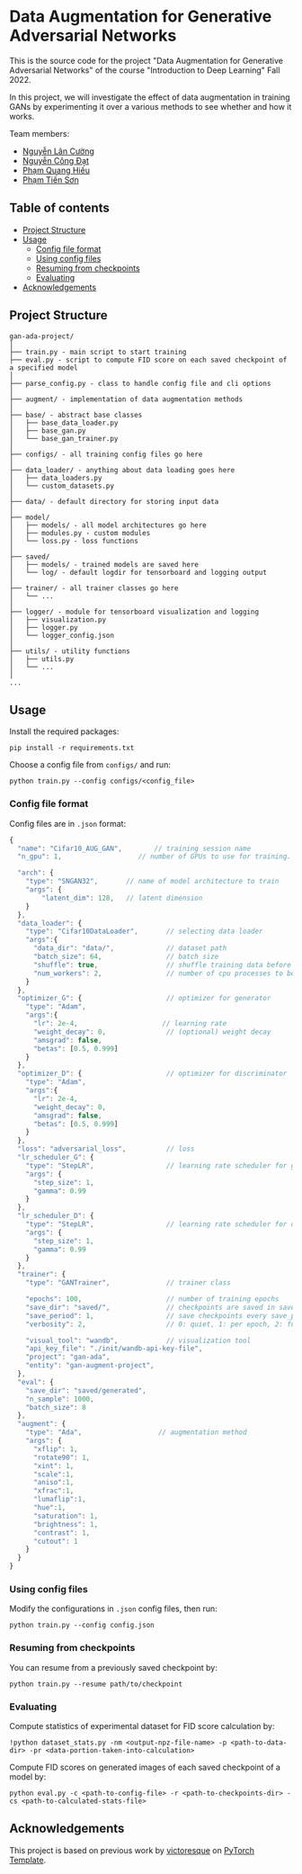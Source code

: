 # Data Augmentation for Generative Adversarial Networks

This is the source code for the project "Data Augmentation for Generative Adversarial Networks" of the course "Introduction to Deep Learning" Fall 2022.

In this project, we will investigate the effect of data augmentation in training GANs
by experimenting it over a various methods to see whether and how it works.

Team members:
- [Nguyễn Lân Cường](https://github.com/cuonglannguyen)
- [Nguyễn Công Đạt](https://github.com/katD2707)
- [Phạm Quang Hiếu](https://github.com/phamquang-hieu)
- [Phạm Tiến Sơn](https://github.com/phamson02)

## Table of contents

<!-- @import "[TOC]" {cmd="toc" depthFrom=1 depthTo=6 ordere  dList=false} -->

<!-- code_chunk_output -->

- [Project Structure](#project-structure)
- [Usage](#usage)
  - [Config file format](#config-file-format)
  - [Using config files](#using-config-files)
  - [Resuming from checkpoints](#resuming-from-checkpoints)
  - [Evaluating](#evaluating)
- [Acknowledgements](#acknowledgements)

<!-- /code_chunk_output -->

## Project Structure

```
gan-ada-project/
│
├── train.py - main script to start training
├── eval.py - script to compute FID score on each saved checkpoint of a specified model
│
├── parse_config.py - class to handle config file and cli options
│
├── augment/ - implementation of data augmentation methods
│
├── base/ - abstract base classes
│   ├── base_data_loader.py
│   ├── base_gan.py
│   └── base_gan_trainer.py
│
├── configs/ - all training config files go here
│
├── data_loader/ - anything about data loading goes here
│   ├── data_loaders.py
│   └── custom_datasets.py
│
├── data/ - default directory for storing input data
│
├── model/
│   ├── models/ - all model architectures go here
│   ├── modules.py - custom modules
│   └── loss.py - loss functions
│
├── saved/
│   ├── models/ - trained models are saved here
│   └── log/ - default logdir for tensorboard and logging output
│
├── trainer/ - all trainer classes go here
│   └── ...
│
├── logger/ - module for tensorboard visualization and logging
│   ├── visualization.py
│   ├── logger.py
│   └── logger_config.json
│
├── utils/ - utility functions
│   ├── utils.py
│   └── ...
│
...
```

## Usage

Install the required packages:

```
pip install -r requirements.txt
```

Choose a config file from `configs/` and run:

```
python train.py --config configs/<config_file>
```

### Config file format

Config files are in `.json` format:

```javascript
{
  "name": "Cifar10_AUG_GAN",        // training session name
  "n_gpu": 1,                   // number of GPUs to use for training.

  "arch": {
    "type": "SNGAN32",       // name of model architecture to train
    "args": {
        "latent_dim": 128,   // latent dimension
    }
  },
  "data_loader": {
    "type": "Cifar10DataLoader",       // selecting data loader
    "args":{
      "data_dir": "data/",             // dataset path
      "batch_size": 64,                // batch size
      "shuffle": true,                 // shuffle training data before splitting
      "num_workers": 2,                // number of cpu processes to be used for data loading
    }
  },
  "optimizer_G": {                     // optimizer for generator
    "type": "Adam",
    "args":{
      "lr": 2e-4,                     // learning rate
      "weight_decay": 0,               // (optional) weight decay
      "amsgrad": false,
      "betas": [0.5, 0.999]
    }
  },
  "optimizer_D": {                     // optimizer for discriminator
    "type": "Adam",
    "args":{
      "lr": 2e-4,
      "weight_decay": 0,
      "amsgrad": false,
      "betas": [0.5, 0.999]
    }
  },
  "loss": "adversarial_loss",          // loss
  "lr_scheduler_G": {
    "type": "StepLR",                  // learning rate scheduler for generator
    "args": {
      "step_size": 1,
      "gamma": 0.99
    }
  },
  "lr_scheduler_D": {
    "type": "StepLR",                  // learning rate scheduler for discriminator
    "args": {
      "step_size": 1,
      "gamma": 0.99
    }
  },
  "trainer": {
    "type": "GANTrainer",              // trainer class

    "epochs": 100,                     // number of training epochs
    "save_dir": "saved/",              // checkpoints are saved in save_dir/models/name
    "save_period": 1,                  // save checkpoints every save_period epochs
    "verbosity": 2,                    // 0: quiet, 1: per epoch, 2: full

    "visual_tool": "wandb",            // visualization tool
    "api_key_file": "./init/wandb-api-key-file",
    "project": "gan-ada",
    "entity": "gan-augment-project",
  },
  "eval": {
    "save_dir": "saved/generated",
    "n_sample": 1000,
    "batch_size": 8
  },
  "augment": {
    "type": "Ada",                   // augmentation method
    "args": {
      "xflip": 1,
      "rotate90": 1,
      "xint": 1,
      "scale":1,
      "aniso":1,
      "xfrac":1,
      "lumaflip":1,
      "hue":1,
      "saturation": 1,
      "brightness": 1,
      "contrast": 1,
      "cutout": 1
    }
  }
}
```

### Using config files

Modify the configurations in `.json` config files, then run:

```
python train.py --config config.json
```

### Resuming from checkpoints

You can resume from a previously saved checkpoint by:

```
python train.py --resume path/to/checkpoint
```

### Evaluating

Compute statistics of experimental dataset for FID score calculation by:

```
!python dataset_stats.py -nm <output-npz-file-name> -p <path-to-data-dir> -pr <data-portion-taken-into-calculation>
```

Compute FID scores on generated images of each saved checkpoint of a model by:

```
python eval.py -c <path-to-config-file> -r <path-to-checkpoints-dir> -cs <path-to-calculated-stats-file>
```

## Acknowledgements

This project is based on previous work by [victoresque](https://github.com/victoresque) on [PyTorch Template](https://github.com/victoresque/pytorch-template).
